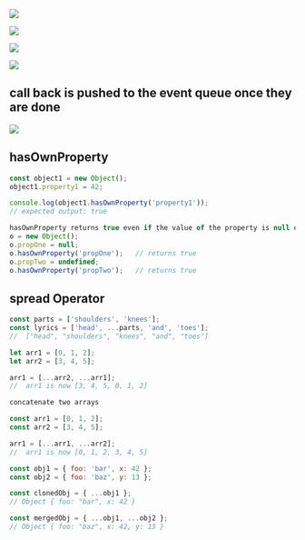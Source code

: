 
![](https://user-images.githubusercontent.com/26511983/76691809-f1cbbc80-661c-11ea-8cfa-d7857f62a3f3.png)

![](https://user-images.githubusercontent.com/26511983/76691845-571fad80-661d-11ea-88da-1b31f6b009ad.png)

![](https://user-images.githubusercontent.com/26511983/76691851-728ab880-661d-11ea-8efc-4ed19f339448.png)

![](https://user-images.githubusercontent.com/26511983/76691865-8c2c0000-661d-11ea-85d5-ef3afc03733f.png)

## call back is pushed to the event queue once they are done

![](https://user-images.githubusercontent.com/26511983/76691882-b1b90980-661d-11ea-8a26-4c22185a2ba7.png)



## hasOwnProperty 
```javascript
const object1 = new Object();
object1.property1 = 42;

console.log(object1.hasOwnProperty('property1'));
// expected output: true

hasOwnProperty returns true even if the value of the property is null or undefined
o = new Object();
o.propOne = null;
o.hasOwnProperty('propOne');   // returns true
o.propTwo = undefined;  
o.hasOwnProperty('propTwo');   // returns true
```

## spread Operator

```javascript
const parts = ['shoulders', 'knees']; 
const lyrics = ['head', ...parts, 'and', 'toes']; 
//  ["head", "shoulders", "knees", "and", "toes"]

let arr1 = [0, 1, 2];
let arr2 = [3, 4, 5];

arr1 = [...arr2, ...arr1]; 
//  arr1 is now [3, 4, 5, 0, 1, 2]

concatenate two arrays

const arr1 = [0, 1, 2];
const arr2 = [3, 4, 5];

arr1 = [...arr1, ...arr2]; 
//  arr1 is now [0, 1, 2, 3, 4, 5]

const obj1 = { foo: 'bar', x: 42 };
const obj2 = { foo: 'baz', y: 13 };

const clonedObj = { ...obj1 };
// Object { foo: "bar", x: 42 }

const mergedObj = { ...obj1, ...obj2 };
// Object { foo: "baz", x: 42, y: 13 }
```

